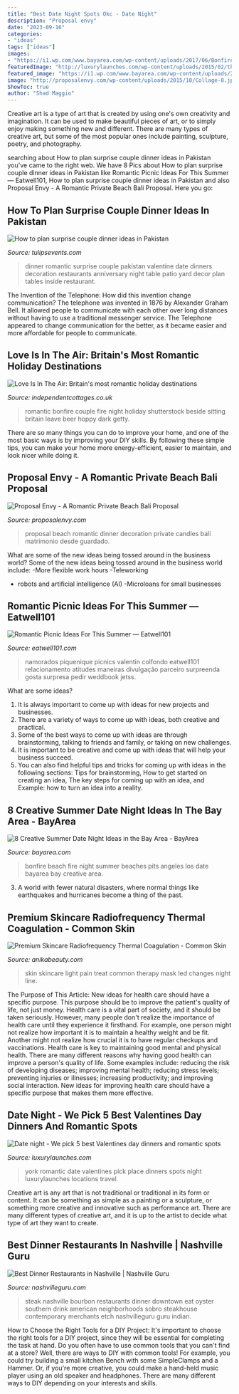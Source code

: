 ```yaml
---
title: "Best Date Night Spots Okc - Date Night"
description: "Proposal envy"
date: "2023-09-16"
categories:
- "ideas"
tags: ["ideas"]
images:
- "https://i1.wp.com/www.bayarea.com/wp-content/uploads/2017/06/Bonfire-1.jpg?w=1000&amp;crop=0%2C0px%2C100%2C668px&amp;ssl=1"
featuredImage: "http://luxurylaunches.com/wp-content/uploads/2015/02/the-place-2.jpg"
featured_image: "https://i1.wp.com/www.bayarea.com/wp-content/uploads/2017/06/Bonfire-1.jpg?w=1000&amp;crop=0%2C0px%2C100%2C668px&amp;ssl=1"
image: "http://proposalenvy.com/wp-content/uploads/2015/10/Collage-8.jpg"
ShowToc: true
author: "Shad Maggio"
---
```



Creative art is a type of art that is created by using one's own creativity and imagination. It can be used to make beautiful pieces of art, or to simply enjoy making something new and different. There are many types of creative art, but some of the most popular ones include painting, sculpture, poetry, and photography.

	

		
searching about How to plan surprise couple dinner ideas in Pakistan you've came to the right web. We have 8 Pics about How to plan surprise couple dinner ideas in Pakistan like Romantic Picnic Ideas For This Summer — Eatwell101, How to plan surprise couple dinner ideas in Pakistan and also Proposal Envy - A Romantic Private Beach Bali Proposal. Here you go:
		
    
## How To Plan Surprise Couple Dinner Ideas In Pakistan

<img loading=lazy src="http://www.tulipsevents.com/wp-content/uploads/2015/06/Surprise-Couple-Dinner-Ideas-tulips-events-in-Pakistan.jpg" onerror="this.onerror=null;this.src='https://tse3.mm.bing.net/th?id=OIP.YVGG5YQeQElqZMxt-ggzdgHaE8&amp;pid=15.1';" alt="How to plan surprise couple dinner ideas in Pakistan">

_Source: tulipsevents.com_

>dinner romantic surprise couple pakistan valentine date dinners decoration restaurants anniversary night table patio yard decor plan tables inside restaurant. 

	

The Invention of the Telephone: How did this invention change communication?
The telephone was invented in 1876 by Alexander Graham Bell. It allowed people to communicate with each other over long distances without having to use a traditional messenger service. The Telephone appeared to change communication for the better, as it became easier and more affordable for people to communicate.

    
## Love Is In The Air: Britain&#039;s Most Romantic Holiday Destinations

<img loading=lazy src="https://www.independentcottages.co.uk/holiday-blog/wp-content/uploads/2014/06/shutterstock_297482225.jpg" onerror="this.onerror=null;this.src='https://tse3.mm.bing.net/th?id=OIP.K76x1n5raD78KwTRgSq-SgHaFX&amp;pid=15.1';" alt="Love Is In The Air: Britain&#039;s most romantic holiday destinations">

_Source: independentcottages.co.uk_

>romantic bonfire couple fire night holiday shutterstock beside sitting britain leave beer hoppy dark getty. 

	

There are so many things you can do to improve your home, and one of the most basic ways is by improving your DIY skills. By following these simple tips, you can make your home more energy-efficient, easier to maintain, and look nicer while doing it.

    
## Proposal Envy - A Romantic Private Beach Bali Proposal

<img loading=lazy src="http://proposalenvy.com/wp-content/uploads/2015/10/Collage-8.jpg" onerror="this.onerror=null;this.src='https://tse3.mm.bing.net/th?id=OIP.OMwOdBKfUbH4WYxYrmY-3AHaFj&amp;pid=15.1';" alt="Proposal Envy - A Romantic Private Beach Bali Proposal">

_Source: proposalenvy.com_

>proposal beach romantic dinner decoration private candles bali matrimonio desde guardado. 

	

What are some of the new ideas being tossed around in the business world?
Some of the new ideas being tossed around in the business world include: 
-More flexible work hours 
-Teleworking 
- robots and artificial intelligence (AI) 
-Microloans for small businesses

    
## Romantic Picnic Ideas For This Summer — Eatwell101

<img loading=lazy src="https://www.eatwell101.com/wp-content/uploads/2014/06/romantic-picnic-lighting.jpg" onerror="this.onerror=null;this.src='https://tse4.mm.bing.net/th?id=OIP.pAlXGfwHR9duKewuf-eTMAHaFS&amp;pid=15.1';" alt="Romantic Picnic Ideas For This Summer — Eatwell101">

_Source: eatwell101.com_

>namorados piquenique picnics valentin colfondo eatwell101 relacionamento atitudes maneiras divulgação parceiro surpreenda gosta surpresa pedir weddbook jetss. 

	

What are some ideas?
1. It is always important to come up with ideas for new projects and businesses. 
2. There are a variety of ways to come up with ideas, both creative and practical. 
3. Some of the best ways to come up with ideas are through brainstorming, talking to friends and family, or taking on new challenges. 
4. It is important to be creative and come up with ideas that will help your business succeed. 
5. You can also find helpful tips and tricks for coming up with ideas in the following sections: Tips for brainstorming, How to get started on creating an idea, The key steps for coming up with an idea, and Example: how to turn an idea into a reality.

    
## 8 Creative Summer Date Night Ideas In The Bay Area - BayArea

<img loading=lazy src="https://i1.wp.com/www.bayarea.com/wp-content/uploads/2017/06/Bonfire-1.jpg?w=1000&amp;crop=0%2C0px%2C100%2C668px&amp;ssl=1" onerror="this.onerror=null;this.src='https://tse2.mm.bing.net/th?id=OIP.jJKabnVCiErY5AuqKD9RFAHaE8&amp;pid=15.1';" alt="8 Creative Summer Date Night Ideas in the Bay Area - BayArea">

_Source: bayarea.com_

>bonfire beach fire night summer beaches pits angeles los date bayarea bay creative area. 

	

3. A world with fewer natural disasters, where normal things like earthquakes and hurricanes become a thing of the past. 

    
## Premium Skincare Radiofrequency Thermal Coagulation - Common Skin

<img loading=lazy src="http://cdn.shopify.com/s/files/1/0170/6368/articles/what-to-treat_orig_600x.png?v=1586879776" onerror="this.onerror=null;this.src='https://tse1.mm.bing.net/th?id=OIP.yVZv4Bk_omRc0g8JvalX0wHaEa&amp;pid=15.1';" alt="Premium Skincare Radiofrequency Thermal Coagulation - Common Skin">

_Source: anikabeauty.com_

>skin skincare light pain treat common therapy mask led changes night line. 

	

The Purpose of This Article: New ideas for health care should have a specific purpose. This purpose should be to improve the patient's quality of life, not just money.
Health care is a vital part of society, and it should be taken seriously. However, many people don't realize the importance of health care until they experience it firsthand. For example, one person might not realize how important it is to maintain a healthy weight and be fit. Another might not realize how crucial it is to have regular checkups and vaccinations. Health care is key to maintaining good mental and physical health. There are many different reasons why having good health can improve a person's quality of life. Some examples include: reducing the risk of developing diseases; improving mental health; reducing stress levels; preventing injuries or illnesses; increasing productivity; and improving social interaction. New ideas for improving health care should have a specific purpose that makes them more effective.

    
## Date Night - We Pick 5 Best Valentines Day Dinners And Romantic Spots

<img loading=lazy src="http://luxurylaunches.com/wp-content/uploads/2015/02/the-place-2.jpg" onerror="this.onerror=null;this.src='https://tse1.mm.bing.net/th?id=OIP.J1DGg4cEm7_fJp19deXpQwHaFI&amp;pid=15.1';" alt="Date night - We pick 5 best Valentines day dinners and romantic spots">

_Source: luxurylaunches.com_

>york romantic date valentines pick place dinners spots night luxurylaunches locations travel. 

	

Creative art is any art that is not traditional or traditional in its form or content. It can be something as simple as a painting or a sculpture, or something more creative and innovative such as performance art. There are many different types of creative art, and it is up to the artist to decide what type of art they want to create.

    
## Best Dinner Restaurants In Nashville | Nashville Guru

<img loading=lazy src="http://nashvilleguru.com/officialwebsite/wp-content/uploads/2018/06/Bourbon-Steak-Nashville-89.jpg" onerror="this.onerror=null;this.src='https://tse1.mm.bing.net/th?id=OIP.yR8g7FwVGaLrFz5fMh1WKwHaE8&amp;pid=15.1';" alt="Best Dinner Restaurants in Nashville | Nashville Guru">

_Source: nashvilleguru.com_

>steak nashville bourbon restaurants dinner downtown eat oyster southern drink american neighborhoods sobro steakhouse contemporary merchants etch nashvilleguru guru indian. 

	

How to Choose the Right Tools for a DIY Project: It's important to choose the right tools for a DIY project, since they will be essential for completing the task at hand.
Do you often have to use common tools that you can't find at a store? Well, there are ways to DIY with common tools! For example, you could try building a small kitchen Bench with some SimpleClamps and a Hammer. Or, if you're more creative, you could make a hand-held music player using an old speaker and headphones. There are many different ways to DIY depending on your interests and skills.

